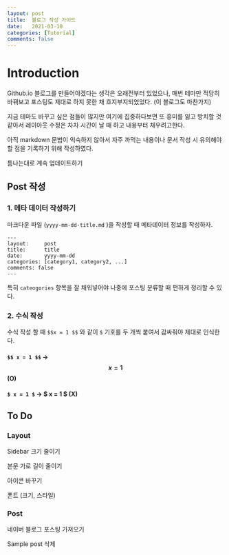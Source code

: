 ```yaml
---
layout: post
title:  블로그 작성 가이드
date:   2021-03-10
categories: [Tutorial]
comments: false
---
```




# Introduction

Github.io 블로그를 만들어야겠다는 생각은 오래전부터 있었으나, 매번 테마만 적당히 바꿔보고 포스팅도 제대로 하지 못한 채 흐지부지되었었다. (이 블로그도 마찬가지)

지금 테마도 바꾸고 싶은 점들이 많지만 여기에 집중하다보면 또 흥미를 잃고 방치할 것 같아서 레이아웃 수정은 차차 시간이 날 때 하고 내용부터 채우려고한다.

아직 markdown 문법이 익숙하지 않아서 자주 까먹는 내용이나 문서 작성 시 유의해야할 점을 기록하기 위해 작성하였다.



틈나는대로 계속 업데이트하기





## Post 작성

### 1. 메타 데이터 작성하기

마크다운 파일 (`yyyy-mm-dd-title.md` )을 작성할 때 메타데이터 정보를 작성하자.

```
---
layout:		post
title:		title
date:		yyyy-mm-dd
categories:	[category1, category2, ...]
comments: false
---
```

특히 `cateogories` 항목을 잘 채워넣어야 나중에 포스팅 분류할 때 편하게 정리할 수 있다.



### 2. 수식 작성

수식 작성 할 때 `$$x = 1 $$` 와 같이 `$` 기호를 두 개씩 붙여서 감싸줘야 제대로 인식한다.

#### `$$ x = 1 $$` &rarr; $$ x = 1 $$ (O)

#### `$ x = 1 $` &rarr; $ x = 1 $ (X) 





## To Do

### Layout

Sidebar 크기 줄이기

본문 가로 길이 줄이기

아이콘 바꾸기

폰트 (크기, 스타일)



### Post

네이버 블로그 포스팅 가져오기

Sample post 삭제